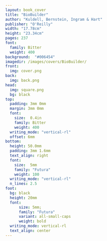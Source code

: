```yaml
---
layout: book_cover
title: "BioBuilder"
author: "Kuldell, Bernstein, Ingram & Hart"
publisher: "O'Reilly"
width: "17.78cm"
height: "23.34cm"
pages: 237
font:
  family: Bitter
  weight: 400
background:  "#006454"
imagedir: /images/covers/BioBuilder/
front:
  img: cover.png
back:
  img: back.png
head:
  img: square.png
  bg: black
top:
  padding: 3mm 0mm
  margin: 3mm 0mm
  font:
    size:  0.4in
    family: Bitter
    weight: 400
  writing_mode: "vertical-rl"
  offset: 6mm
bottom:
  height: 50.0mm
  padding: 3mm 1.6mm
  text_align: right
  font:
    size:  5mm
    family: "Futura"
    weight: 100
  writing_mode: "vertical-rl"
  n_lines: 2.5
foot:
  bg: black
  height: 20mm
  font:
      size: 5mm;
      family: "Futura"
      variant: all-small-caps
      weight: bold
  writing_mode: vertical-rl
  text_align: center
---
```

